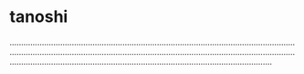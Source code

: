 # tanoshi

..........................................................................................................................................................................................................................................................................................................................................................................